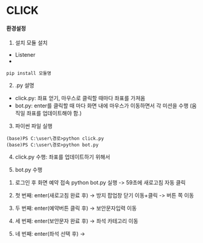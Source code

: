 # CLICK


#### 환경설정

1. 설치 모듈 설치
 - Listener
 - 
 
```
pip install 모듈명
```


2. .py 설명
- click.py: 좌표 얻기, 마우스로 클릭할 때마다 좌표를 가져옴
- bot.py: enter를 클릭할 때 마다 화면 내에 마우스가 이동하면서 각 미션을 수행
  (움직일 좌표를 업데이트해야 함.)


3. 파이썬 파일 실행
```
(base)PS C:\user\경로>python click.py
(base)PS C:\user\경로>python bot.py
```


4. click.py 수행: 좌표를 업데이트하기 위해서


5. bot.py 수행
1) 로그인 후 화면 예약 접속
 python bot.py 실행
  -> 59초에 새로고침 자동 클릭



2) 첫 번째: enter(새로고침 완료 후)
  -> 방지 팝업창 닫기 이동+클릭
  -> 버튼 쪽 이동



3) 두 번째: enter(예약버튼 클릭 후)
  -> 보안문자입력 이동
  
  

4) 세 번째: enter(보안문자 완료 후)
  -> 좌석 카테고리 이동
  
5) 네 번째: enter(좌석 선택 후)
  -> 


